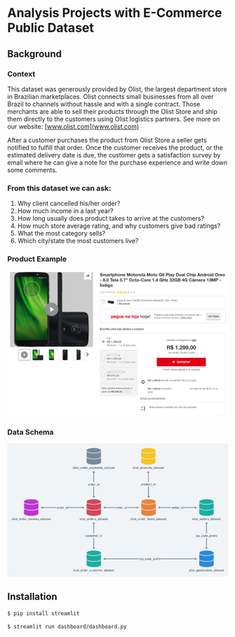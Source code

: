 # Analysis Projects with E-Commerce Public Dataset

## Background

### Context
This dataset was generously provided by Olist, the largest department store in Brazilian marketplaces. Olist connects small businesses from all over Brazil to channels without hassle and with a single contract. Those merchants are able to sell their products through the Olist Store and ship them directly to the customers using Olist logistics partners. See more on our website: [www.olist.com](www.olist.com)

After a customer purchases the product from Olist Store a seller gets notified to fulfill that order. Once the customer receives the product, or the estimated delivery date is due, the customer gets a satisfaction survey by email where he can give a note for the purchase experience and write down some comments.

### From this dataset we can ask:
1. Why client cancelled his/her order?
2. How much income in a last year?
3. How long usually does product takes to arrive at the customers?
4. How much store average rating, and why customers give bad ratings?
5. What the most category sells?
6. Which city/state the most customers live?

### Product Example
![Product Example](product_example.png)

### Data Schema
![Data Schema](data_schema.png)

## Installation
```cli
$ pip install streamlit
```
```cli
$ streamlit run dashboard/dashboard.py
```
